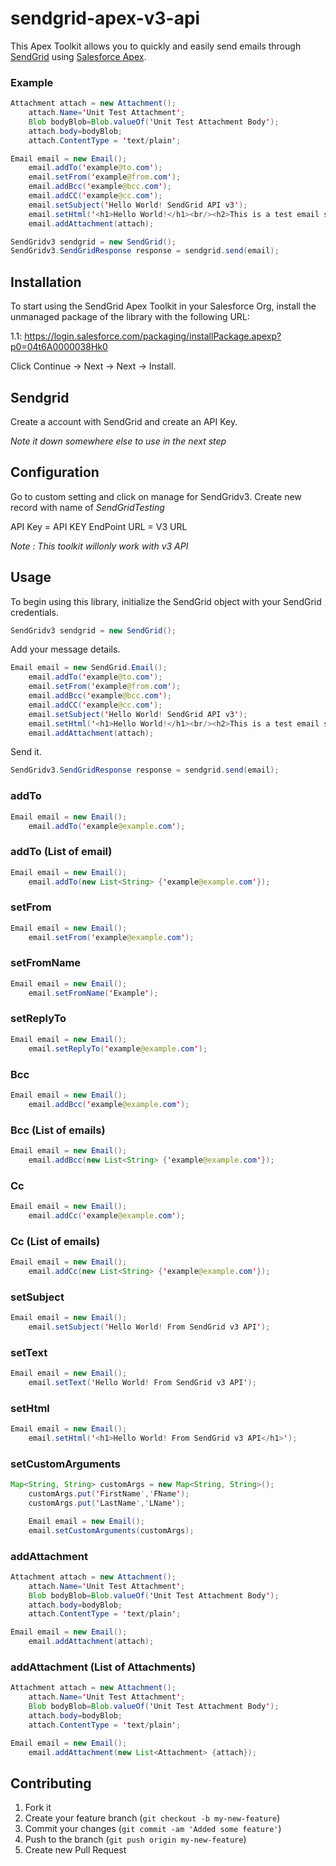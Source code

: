 # sendgrid-apex-v3-api

This Apex Toolkit allows you to quickly and easily send emails through [SendGrid](http://sendgrid.com) using [Salesforce Apex](https://developer.salesforce.com/page/Apex).

### Example
```java
Attachment attach = new Attachment();
    attach.Name='Unit Test Attachment';
    Blob bodyBlob=Blob.valueOf('Unit Test Attachment Body');
    attach.body=bodyBlob;
    attach.ContentType = 'text/plain';

Email email = new Email();
    email.addTo('example@to.com');
    email.setFrom('example@from.com');
    email.addBcc('example@bcc.com');
    email.addCC('example@cc.com');
    email.setSubject('Hello World! SendGrid API v3');
    email.setHtml('<h1>Hello World!</h1><br/><h2>This is a test email sent using SendGridAPIv3</h2>');
    email.addAttachment(attach);

SendGridv3 sendgrid = new SendGrid();
SendGridv3.SendGridResponse response = sendgrid.send(email);
```

## Installation

To start using the SendGrid Apex Toolkit in your Salesforce Org, install the unmanaged package of the library with the following URL:

1.1: <https://login.salesforce.com/packaging/installPackage.apexp?p0=04t6A0000038Hk0>

Click Continue -> Next -> Next -> Install.

## Sendgrid
Create a account with SendGrid and create an API Key.

*Note it down somewhere else to use in the next step*

## Configuration
Go to custom setting and click on manage for SendGridv3.
Create new record with name of *SendGridTesting*

API Key = API KEY
EndPoint URL = V3 URL

*Note : This toolkit willonly work with v3 API*

## Usage

To begin using this library, initialize the SendGrid object with your SendGrid credentials.


```java
SendGridv3 sendgrid = new SendGrid();
```

Add your message details.

```java
Email email = new SendGrid.Email();
    email.addTo('example@to.com');
    email.setFrom('example@from.com');
    email.addBcc('example@bcc.com');
    email.addCC('example@cc.com');
    email.setSubject('Hello World! SendGrid API v3');
    email.setHtml('<h1>Hello World!</h1><br/><h2>This is a test email sent using SendGridAPIv3</h2>');
    email.addAttachment(attach);
```

Send it.

```java
SendGridv3.SendGridResponse response = sendgrid.send(email);
```

### addTo

```java
Email email = new Email();
	email.addTo('example@example.com');
```

### addTo (List of email)

```java
Email email = new Email();
	email.addTo(new List<String> {'example@example.com'});
```

### setFrom

```java
Email email = new Email();
	email.setFrom('example@example.com');
```

### setFromName

```java
Email email = new Email();
	email.setFromName('Example');
```

### setReplyTo

```java
Email email = new Email();
	email.setReplyTo('example@example.com');
```

### Bcc

```java
Email email = new Email();
	email.addBcc('example@example.com');
```

### Bcc (List of emails)

```java
Email email = new Email();
	email.addBcc(new List<String> {'example@example.com'});
```

### Cc

```java
Email email = new Email();
	email.addCc('example@example.com');
```

### Cc (List of emails)

```java
Email email = new Email();
	email.addCc(new List<String> {'example@example.com'});
```

### setSubject

```java
Email email = new Email();
	email.setSubject('Hello World! From SendGrid v3 API');
```

### setText

```java
Email email = new Email();
	email.setText('Hello World! From SendGrid v3 API');
```

### setHtml

```java
Email email = new Email();
	email.setHtml('<h1>Hello World! From SendGrid v3 API</h1>');
```

### setCustomArguments

```java
Map<String, String> customArgs = new Map<String, String>();
	customArgs.put('FirstName','FName');
	customArgs.put('LastName','LName');

	Email email = new Email();
    email.setCustomArguments(customArgs);
```


### addAttachment

```java
Attachment attach = new Attachment();   	
    attach.Name='Unit Test Attachment';
    Blob bodyBlob=Blob.valueOf('Unit Test Attachment Body');
    attach.body=bodyBlob;
    attach.ContentType = 'text/plain';

Email email = new Email();
	email.addAttachment(attach);
```

### addAttachment (List of Attachments)
```java
Attachment attach = new Attachment();   	
    attach.Name='Unit Test Attachment';
    Blob bodyBlob=Blob.valueOf('Unit Test Attachment Body');
    attach.body=bodyBlob;
    attach.ContentType = 'text/plain';

Email email = new Email();
	email.addAttachment(new List<Attachment> {attach});
```

## Contributing

1. Fork it
2. Create your feature branch (`git checkout -b my-new-feature`)
3. Commit your changes (`git commit -am 'Added some feature'`)
4. Push to the branch (`git push origin my-new-feature`)
5. Create new Pull Request

